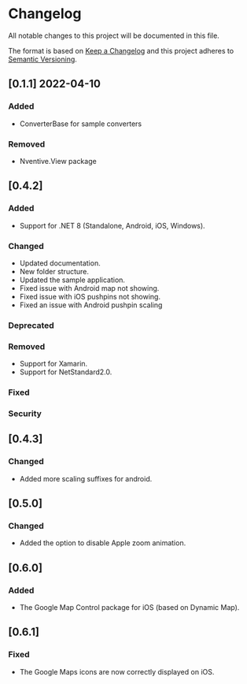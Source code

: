 # Changelog

All notable changes to this project will be documented in this file.

The format is based on [Keep a Changelog](http://keepachangelog.com/en/1.0.0/)
and this project adheres to [Semantic Versioning](http://semver.org/spec/v2.0.0.html).

## [0.1.1] 2022-04-10

### Added

- ConverterBase for sample converters

### Removed

- Nventive.View package

## [0.4.2]

### Added

- Support for .NET 8 (Standalone, Android, iOS, Windows).

### Changed

- Updated documentation.
- New folder structure.
- Updated the sample application.
- Fixed issue with Android map not showing.
- Fixed issue with iOS pushpins not showing.
- Fixed an issue with Android pushpin scaling

### Deprecated

### Removed

- Support for Xamarin.
- Support for NetStandard2.0.

### Fixed

### Security

## [0.4.3]

### Changed

- Added more scaling suffixes for android.

## [0.5.0]

### Changed

- Added the option to disable Apple zoom animation.

## [0.6.0]

### Added

- The Google Map Control package for iOS (based on Dynamic Map).

## [0.6.1]

### Fixed

- The Google Maps icons are now correctly displayed on iOS.
